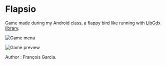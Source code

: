 # Flapsio
Game made during my Android class, a flappy bird like running with [LibGdx library](https://libgdx.badlogicgames.com/).

![Game menu](https://gyazo.com/28aa3ca9254dfb5e7842755e0732deba)

![Game preview](https://gyazo.com/6a98f3fdd109a04d0b446371a060c3eb)

Author : François Garcia.
